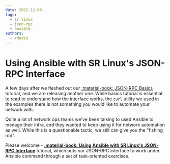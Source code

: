```yaml
---
date: 2022-12-08
tags:
  - sr linux
  - json-rpc
  - ansible
authors:
  - rdodin
---
```


# Using Ansible with SR Linux's JSON-RPC Interface

A few days after we fleshed out our [:material-book: JSON-RPC Basics](../../../tutorials/programmability/json-rpc/basics.md) tutorial, and we are releasing another one. While basics tutorial is essential to read to understand how the interface works, the `curl` utility we used in the examples there is not something you would like to automate your network with.

Quite a lot of network ops teams we've been talking to used Ansible to manage their infra, and they wanted to keep using it for network automation as well. While this is a questionable tactic, we still can give you the "fishing rod".

Please welcome - **[:material-book: Using Ansible with SR Linux's JSON-RPC Interface](../../../tutorials/programmability/json-rpc/ansible.md)** tutorial, which puts our JSON-RPC interface to work under Ansible command through a set of task-oriented exercises.
